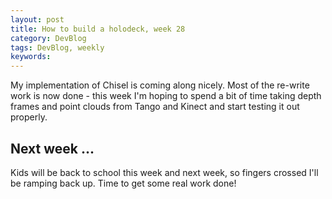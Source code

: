 ```yaml
---
layout: post
title: How to build a holodeck, week 28
category: DevBlog
tags: DevBlog, weekly
keywords: 
---
```


My implementation of Chisel is coming along nicely. Most of the re-write work
is now done - this week I'm hoping to spend a bit of time taking depth frames
and point clouds from Tango and Kinect and start testing it out properly.

## Next week ...

Kids will be back to school this week and next week, so fingers crossed I'll be
ramping back up. Time to get some real work done!




